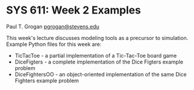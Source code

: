 # SYS 611: Week 2 Examples

Paul T. Grogan <pgrogan@stevens.edu>

This week's lecture discusses modeling tools as a precursor to simulation. Example Python files for this week are:
 * TicTacToe - a partial implementation of a Tic-Tac-Toe board game
 * DiceFigters - a complete implementation of the Dice Figters example problem
 * DiceFightersOO - an object-oriented implementation of the same Dice Fighters example problem